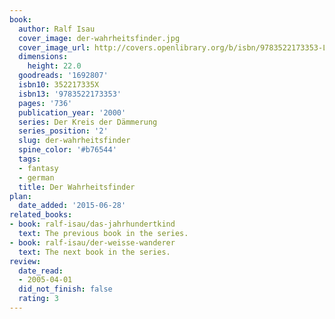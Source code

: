 ```yaml
---
book:
  author: Ralf Isau
  cover_image: der-wahrheitsfinder.jpg
  cover_image_url: http://covers.openlibrary.org/b/isbn/9783522173353-L.jpg
  dimensions:
    height: 22.0
  goodreads: '1692807'
  isbn10: 352217335X
  isbn13: '9783522173353'
  pages: '736'
  publication_year: '2000'
  series: Der Kreis der Dämmerung
  series_position: '2'
  slug: der-wahrheitsfinder
  spine_color: '#b76544'
  tags:
  - fantasy
  - german
  title: Der Wahrheitsfinder
plan:
  date_added: '2015-06-28'
related_books:
- book: ralf-isau/das-jahrhundertkind
  text: The previous book in the series.
- book: ralf-isau/der-weisse-wanderer
  text: The next book in the series.
review:
  date_read:
  - 2005-04-01
  did_not_finish: false
  rating: 3
---
```

